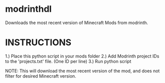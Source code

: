 # modrinthdl
Downloads the most recent version of Minecraft Mods from modrinth.

# INSTRUCTIONS

 1.)  Place this python script in your mods folder
 2.)  Add Modrinth project IDs to the 'projects.txt' file. (One ID per line)
 3.)  Run python script

 NOTE: This will download the most recent version of the mod, and does not filter for desired Minecraft version.
